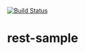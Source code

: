 [![Build Status](http://github.rrastogi69556.ultrahook.com/buildStatus/icon?job=MultiBranch%2Fmaster)](http://localhost:9999/job/MultiBranch/job/master/)
# rest-sample

